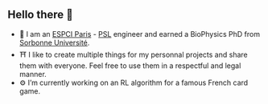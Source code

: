 ## Hello there 👋

- 🐻 I am an [ESPCI Paris](https://www.espci.psl.eu/en/) - [PSL](https://psl.eu/en) engineer and earned a BioPhysics PhD from [Sorbonne Université](https://www.sorbonne-universite.fr/en).
- :shinto_shrine: I like to create multiple things for my personnal projects and share them with everyone. Feel free to use them in a respectful and legal manner.
- :gear: I’m currently working on an RL algorithm for a famous French card game.
